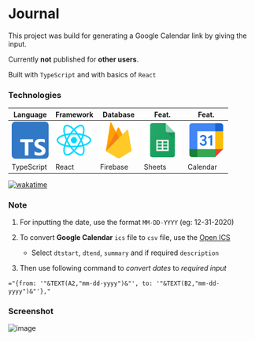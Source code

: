# Journal

This project was build for generating a Google Calendar link by giving the input.

Currently **not** published for **other users**.

Built with `TypeScript` and with basics of `React` 

### Technologies
Language    | Framework     | Database      | Feat.       | Feat.
----------- | -----------   | -----------   | ----------  | -----------
<img src="https://raw.githubusercontent.com/dependabot-pr/Static-Files/main/Assets/Logo/Technologies/TypeScript.svg" alt="drawing" width="75" /> | <img src="https://raw.githubusercontent.com/dependabot-pr/Static-Files/main/Assets/Logo/Technologies/React.svg" alt="drawing" width="75"/> | <img src="https://raw.githubusercontent.com/dependabot-pr/Static-Files/main/Assets/Logo/Technologies/Firebase.svg" alt="drawing" width="75"/> |  <img src="https://raw.githubusercontent.com/dependabot-pr/Static-Files/main/Assets/Logo/Sheets.svg" alt="drawing" width="75"/> |<img src="https://raw.githubusercontent.com/dependabot-pr/Static-Files/main/Assets/Logo/Calendar.svg" alt="drawing" width="75"/> |
TypeScript  | React         | Firebase      | Sheets     | Calendar

[![wakatime](https://wakatime.com/badge/user/94eceae7-683a-4d18-a44b-59d4ffd2eb5d/project/564d5748-2bf1-43f3-b8a3-52d9dbaa02ee.svg)](https://wakatime.com/@pratikkabade/projects/gjodqsatdd)

### Note

1. For inputting the date, use the format `MM-DD-YYYY` (eg: 12-31-2020)

2. To convert **Google Calendar** `ics` file to `csv` file, use the [Open ICS](https://openicsfile.com/csv-convert.html)

    - Select `dtstart`, `dtend`, `summary` and if required `description`

3. Then use following command to *convert dates* to *required input*
```
="{from: '"&TEXT(A2,"mm-dd-yyyy")&"', to: '"&TEXT(B2,"mm-dd-yyyy")&"'},"
```

### Screenshot

![image](https://user-images.githubusercontent.com/76637730/204713427-97f85098-b6ba-4619-b8db-8f776cf330a5.png)
